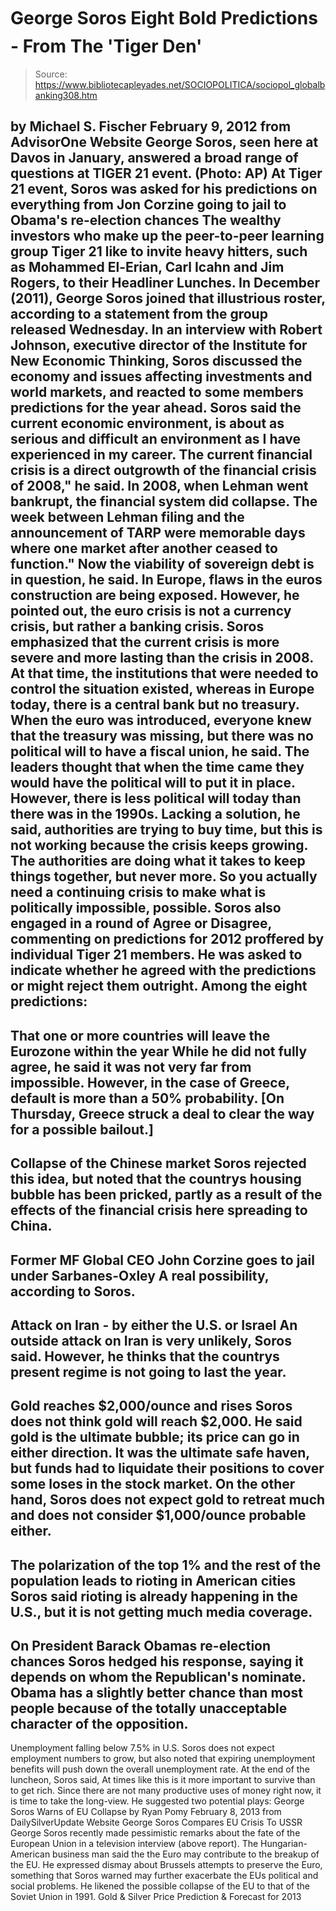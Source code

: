 # George Soros Eight Bold Predictions - From The 'Tiger Den'

> Source: https://www.bibliotecapleyades.net/SOCIOPOLITICA/sociopol_globalbanking308.htm

by Michael S. Fischer
February 9, 2012
from
AdvisorOne Website
George Soros, seen here at
Davos in January,
answered a broad range of
questions at TIGER 21 event.
(Photo: AP)
At Tiger 21 event,
Soros was asked for his predictions on
everything
from Jon Corzine going to jail to
Obama's re-election chances
The wealthy investors who make up the
peer-to-peer learning group Tiger 21 like to invite heavy hitters, such as
Mohammed El-Erian, Carl Icahn and Jim Rogers, to their Headliner Lunches.
In December (2011),
George Soros joined that
illustrious roster, according to a statement from the group released
Wednesday.
In an interview with Robert Johnson, executive
director of the
Institute for New Economic Thinking, Soros discussed the economy and
issues affecting investments and world markets, and reacted to some members
predictions for the year ahead.
Soros said the current economic environment,
is about as serious and difficult an
environment as I have experienced in my career. The current financial
crisis is a direct outgrowth of the financial crisis of 2008," he said.
In 2008, when Lehman went bankrupt, the
financial system did collapse. The week between Lehman filing and the
announcement of TARP were memorable days where one market after another
ceased to function."
Now the viability of sovereign debt is in
question, he said. In Europe, flaws in the euros construction are being
exposed.
However, he pointed out, the euro crisis is not
a currency crisis, but rather a banking crisis. Soros emphasized that the
current crisis is more severe and more lasting than the crisis in 2008.
At that time, the institutions that were needed
to control the situation existed, whereas in Europe today, there is a
central bank but no treasury.
When the euro was introduced, everyone knew
that the treasury was missing, but there was no political will to have a
fiscal union, he said.
The leaders thought that when the time came
they would have the political will to put it in place. However, there is
less political will today than there was in the 1990s.
Lacking a solution, he said, authorities are
trying to buy time, but this is not working because the crisis keeps
growing.
The authorities are doing what it takes to
keep things together, but never more. So you actually need a continuing
crisis to make what is politically impossible, possible.
Soros also engaged in a round of Agree or
Disagree, commenting on predictions for 2012 proffered by individual
Tiger 21 members. He
was asked to indicate whether he agreed with the predictions or might reject
them outright.
Among the
eight predictions:
-
That
one or more countries will leave the Eurozone within the year
While he did not fully agree, he said it
was not very far from impossible.
However, in the case of Greece,
default is more than a 50% probability. [On Thursday,
Greece struck a deal to clear the way for a possible bailout.]
-
Collapse of the Chinese market
Soros rejected this idea, but noted that
the countrys housing bubble has been pricked, partly as a result of
the effects of the financial crisis here spreading to China.
-
Former
MF Global CEO
John Corzine goes to jail under
Sarbanes-Oxley
A real possibility, according to Soros.
-
Attack on Iran - by either the U.S. or Israel
An outside
attack on Iran is very
unlikely, Soros said. However, he thinks that the countrys present
regime is not going to last the year.
-
Gold
reaches $2,000/ounce and rises
Soros does not think gold will reach
$2,000.
He said gold is the ultimate bubble; its
price can go in either direction. It was the ultimate safe haven,
but funds had to liquidate their positions to cover some loses in
the stock market.
On the other hand, Soros does not expect
gold to retreat much and does not consider $1,000/ounce probable
either.
-
The polarization of the top 1% and the rest of the population leads
to rioting in American cities
Soros said rioting is already happening
in the U.S., but it is not getting much
media coverage.
-
On
President Barack Obamas re-election chances
Soros hedged his response, saying it
depends on whom the Republican's nominate.
Obama has a slightly better chance
than most people because of the totally unacceptable character
of the opposition.
-
Unemployment falling below 7.5% in U.S.
Soros does not expect employment numbers
to grow, but also noted that expiring unemployment benefits will
push down the overall unemployment rate.
At the end of the luncheon, Soros said,
At times like this is it more important to
survive than to get rich. Since there are not many productive uses of
money right now, it is time to take the long-view.
He suggested two potential plays:
George Soros Warns of EU Collapse
by Ryan Pomy
February 8, 2013
from
DailySilverUpdate Website
George Soros
Compares EU Crisis To USSR
George Soros
recently made pessimistic remarks
about the fate of the European Union in a television interview (above
report).
The Hungarian-American business man said the the
Euro may contribute to the breakup of the EU. He expressed dismay about
Brussels attempts to preserve the Euro, something that Soros warned may
further exacerbate the EUs political and social problems.
He likened the possible collapse of the EU to
that of the Soviet Union in 1991.
Gold & Silver Price Prediction & Forecast for 2013
